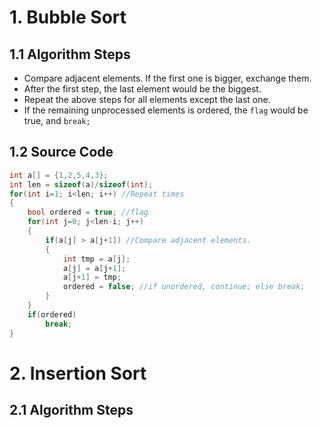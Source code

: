 # 1. Bubble Sort
## 1.1 Algorithm Steps
* Compare adjacent elements. If the first one is bigger, exchange them.
* After the first step, the last element would be the biggest.
* Repeat the above steps for all elements except the last one.
* If the remaining unprocessed elements is ordered, the `flag` would be true, and `break;`
## 1.2 Source Code
```cpp
int a[] = {1,2,5,4,3};
int len = sizeof(a)/sizeof(int);
for(int i=1; i<len; i++) //Repeat times
{
	bool ordered = true; //flag
	for(int j=0; j<len-i; j++)
	{
		if(a[j] > a[j+1]) //Compare adjacent elements.
		{
			int tmp = a[j];
			a[j] = a[j+1];
			a[j+1] = tmp;
			ordered = false; //if unordered, continue; else break;
		}
	}
	if(ordered)
		break;
}
```
# 2. Insertion Sort
## 2.1 Algorithm Steps